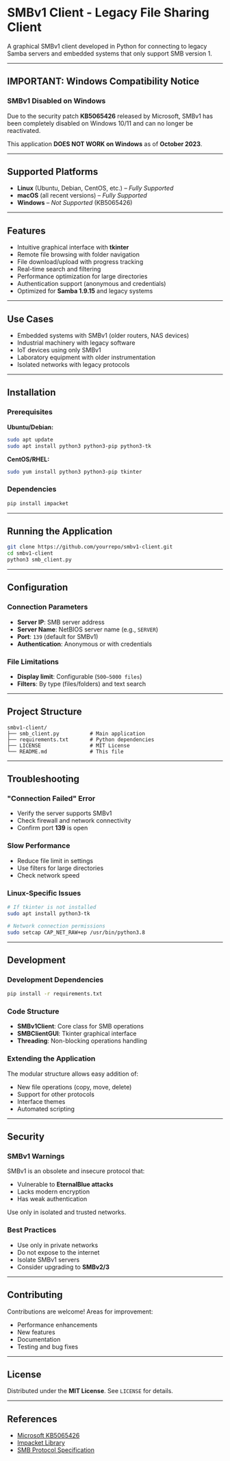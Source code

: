 # SMBv1 Client - Legacy File Sharing Client

A graphical SMBv1 client developed in Python for connecting to legacy Samba servers and embedded systems that only support SMB version 1.

---

## IMPORTANT: Windows Compatibility Notice

### SMBv1 Disabled on Windows

Due to the security patch **KB5065426** released by Microsoft, SMBv1 has been completely disabled on Windows 10/11 and can no longer be reactivated.

This application **DOES NOT WORK on Windows** as of **October 2023**.

---

## Supported Platforms

- **Linux** (Ubuntu, Debian, CentOS, etc.) – *Fully Supported*
- **macOS** (all recent versions) – *Fully Supported*
- **Windows** – *Not Supported* (KB5065426)

---

## Features

- Intuitive graphical interface with **tkinter**
- Remote file browsing with folder navigation
- File download/upload with progress tracking
- Real-time search and filtering
- Performance optimization for large directories
- Authentication support (anonymous and credentials)
- Optimized for **Samba 1.9.15** and legacy systems

---

## Use Cases

- Embedded systems with SMBv1 (older routers, NAS devices)
- Industrial machinery with legacy software
- IoT devices using only SMBv1
- Laboratory equipment with older instrumentation
- Isolated networks with legacy protocols

---

## Installation

### Prerequisites

**Ubuntu/Debian:**

```bash
sudo apt update
sudo apt install python3 python3-pip python3-tk
```

**CentOS/RHEL:**

```bash
sudo yum install python3 python3-pip tkinter
```

### Dependencies

```bash
pip install impacket
```

---

## Running the Application

```bash
git clone https://github.com/yourrepo/smbv1-client.git
cd smbv1-client
python3 smb_client.py
```

---

## Configuration

### Connection Parameters

- **Server IP**: SMB server address  
- **Server Name**: NetBIOS server name (e.g., `SERVER`)  
- **Port**: `139` (default for SMBv1)  
- **Authentication**: Anonymous or with credentials  

### File Limitations

- **Display limit**: Configurable (`500–5000 files`)  
- **Filters**: By type (files/folders) and text search  

---

## Project Structure

```
smbv1-client/
├── smb_client.py          # Main application
├── requirements.txt       # Python dependencies
├── LICENSE                # MIT License
└── README.md              # This file
```

---

## Troubleshooting

### "Connection Failed" Error

- Verify the server supports SMBv1  
- Check firewall and network connectivity  
- Confirm port **139** is open  

### Slow Performance

- Reduce file limit in settings  
- Use filters for large directories  
- Check network speed  

### Linux-Specific Issues

```bash
# If tkinter is not installed
sudo apt install python3-tk

# Network connection permissions
sudo setcap CAP_NET_RAW+ep /usr/bin/python3.8
```

---

## Development

### Development Dependencies

```bash
pip install -r requirements.txt
```

### Code Structure

- **SMBv1Client**: Core class for SMB operations  
- **SMBClientGUI**: Tkinter graphical interface  
- **Threading**: Non-blocking operations handling  

### Extending the Application

The modular structure allows easy addition of:

- New file operations (copy, move, delete)  
- Support for other protocols  
- Interface themes  
- Automated scripting  

---

## Security

### SMBv1 Warnings

SMBv1 is an obsolete and insecure protocol that:

- Vulnerable to **EternalBlue attacks**  
- Lacks modern encryption  
- Has weak authentication  

Use only in isolated and trusted networks.

### Best Practices

- Use only in private networks  
- Do not expose to the internet  
- Isolate SMBv1 servers  
- Consider upgrading to **SMBv2/3**  

---

## Contributing

Contributions are welcome! Areas for improvement:

- Performance enhancements  
- New features  
- Documentation  
- Testing and bug fixes  

---

## License

Distributed under the **MIT License**. See `LICENSE` for details.

---

## References

- [Microsoft KB5065426](https://support.microsoft.com/help/5065426)  
- [Impacket Library](https://github.com/fortra/impacket)  
- [SMB Protocol Specification](https://docs.microsoft.com/en-us/openspecs/windows_protocols/ms-smb/)  
